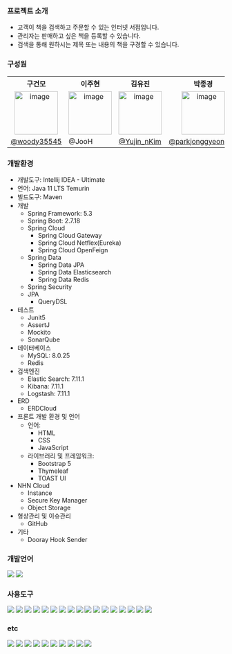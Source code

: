 
### 프로젝트 소개
- 고객이 책을 검색하고 주문할 수 있는 인터넷 서점입니다.
- 관리자는 판매하고 싶은 책을 등록할 수 있습니다.
- 검색을 통해 원하시는 제목 또는 내용의 책을 구경할 수 있습니다.


### 구성원
<table>
  <tbody>
    <tr width='100%'>
      <th align="center" width='14%'>구건모</th>
      <th align="center" width='14%'>이주현</th>
      <th align="center" width='14%'>김유진</th>
      <th align="center" width='14%'>박종경</th>
      <th align="center" width='14%'>박수화</th>
    </tr>
    <tr>
      <td align="center"><img width="100" alt="image" src="#"></td>
      <td align='center'><img width="100" alt="image" src="#"></td>
      <td align='center'><img width="100" alt="image" src="#"></td>
      <td align='center'><img width="100" alt="image" src="#"></td>
      <td align='center'><img width="100" alt="image" src="#"></td>
    </tr>
    <tr>
      <td width="150"><a href="https://github.com/woody35545">@woody35545</a></td>
      <td width="150"><a href="https://github.com/joohyun1996"></a>@JooH</td>
      <td width="150"><a href="https://github.com/Yujin-nKim">@Yujin_nKim</a></td>
      <td width="150"><a href="https://github.com/parkjonggyeong18">@parkjonggyeong18</a></td>
      <td width="150"><a href="#">#</a></td>
    </tr>  
  </tbody>
</table>

### 개발환경
 - 개발도구: Intellij IDEA - Ultimate
 - 언어: Java 11 LTS Temurin
 - 빌드도구: Maven
 - 개발
    - Spring Framework: 5.3
    - Spring Boot: 2.7.18
    - Spring Cloud
      - Spring Cloud Gateway
      - Spring Cloud Netflex(Eureka)
      - Spring Cloud OpenFeign
    - Spring Data
      - Spring Data JPA
      - Spring Data Elasticsearch
      - Spring Data Redis
    - Spring Security
    - JPA
      - QueryDSL
 - 테스트
    - Junit5
    - AssertJ
    - Mockito
    - SonarQube
 - 데이터베이스
    - MySQL: 8.0.25
    - Redis
 - 검색엔진
    - Elastic Search: 7.11.1
    - Kibana: 7.11.1
    - Logstash: 7.11.1
 - ERD
    - ERDCloud
 - 프론트 개발 환경 및 언어
    - 언어:
      - HTML
      - CSS
      - JavaScript
    - 라이브러리 및 프레임워크:
      - Bootstrap 5
      - Thymeleaf
      - TOAST UI
 - NHN Cloud
    - Instance
    - Secure Key Manager
    - Object Storage
 - 형상관리 및 이슈관리
    - GitHub
 - 기타
    - Dooray Hook Sender
  
  
### 개발언어

<img src="https://img.shields.io/badge/java-007396?style=for-the-badge&logo=java&logoColor=white"> <img src="https://img.shields.io/badge/Maven-C71A36?style=for-the-badge&logo=ApacheMaven&logoColor=white"/>

### 사용도구

<img src="https://img.shields.io/badge/spring boot-6DB33F?style=for-the-badge&logo=springboot&logoColor=white"> 
<img src="https://img.shields.io/badge/spring security-6DB33F?style=for-the-badge&logo=springsecurity&logoColor=white">
<img src="https://img.shields.io/badge/spring cloud-6DB33F?style=for-the-badge&logo=spring&logoColor=white">
<img src="https://img.shields.io/badge/spring gateway-6DB33F?style=for-the-badge&logo=spring&logoColor=white">
<img src="https://img.shields.io/badge/spring eureka-6DB33F?style=for-the-badge&logo=spring&logoColor=white">
<img src="https://img.shields.io/badge/spring Data JPA-6DB33F?style=for-the-badge&logo=spring&logoColor=white">
<img src="https://img.shields.io/badge/spring Data Redis-6DB33F?style=for-the-badge&logo=spring&logoColor=white">
<img src="https://img.shields.io/badge/MySQL-4479A1?style=for-the-badge&logo=MySQL&logoColor=white"/>
<img src="https://img.shields.io/badge/Redis-DC382D?style=for-the-badge&logo=Redis&logoColor=white"/> 
<img src="https://img.shields.io/badge/JWT-000000?style=for-the-badge&logo=jsonwebtokens&logoColor=white"/>
<img src="https://img.shields.io/badge/Jenkins-D24939?style=for-the-badge&logo=Jenkins&logoColor=white"/>
<img src="https://img.shields.io/badge/Github Actions-2088FF?style=for-the-badge&logo=githubactions&logoColor=white"/>
<img src="https://img.shields.io/badge/nginx-%23009639.svg?style=for-the-badge&logo=nginx&logoColor=white"/>
<img src="https://img.shields.io/badge/sonarqube-4E9BCD?style=for-the-badge&logo=SonarQube&logoColor=white"/>
<img src="https://img.shields.io/badge/elasticsearch-005571?style=for-the-badge&logo=elasticsearch&logoColor=white"/>
<img src="https://img.shields.io/badge/Logstash-005571?style=for-the-badge&logo=Logstash&logoColor=white"/>
<img src="https://img.shields.io/badge/kibana-005571?style=for-the-badge&logo=kibana&logoColor=white"/>

### etc
  <img src="https://img.shields.io/badge/thymeleaf-005F0F?style=for-the-badge&logo=thymeleaf&logoColor=white"/>
  <img src="https://img.shields.io/badge/html5-E34F26?style=for-the-badge&logo=html5&logoColor=white"/>
  <img src="https://img.shields.io/badge/css3-1572B6?style=for-the-badge&logo=css3&logoColor=white"/>
  <img src="https://img.shields.io/badge/javascript-F7DF1E?style=for-the-badge&logo=javascript&logoColor=white"/>
  <img src="https://img.shields.io/badge/python-3776AB?style=for-the-badge&logo=python&logoColor=white"/>
  <img src="https://img.shields.io/badge/Ubuntu-E95420?style=for-the-badge&logo=ubuntu&logoColor=white"/>
  <img src="https://img.shields.io/badge/Postman-FF6C37?style=for-the-badge&logo=postman&logoColor=white"/>
  <img src="https://img.shields.io/badge/Git-F05032?style=for-the-badge&logo=git&logoColor=white"/>
  <img src="https://img.shields.io/badge/Github-181717?style=for-the-badge&logo=github&logoColor=white"/>
  <img src="https://img.shields.io/badge/JUnit5-25A162?style=for-the-badge&logo=junit5&logoColor=white"/>
